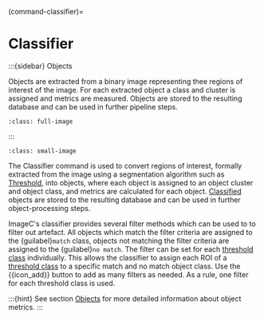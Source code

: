 (command-classifier)=
# Classifier

:::{sidebar} Objects

Objects are extracted from a binary image representing thee regions of interest of the image.
For each extracted object a class and cluster is assigned and metrics are measured.
Objects are stored to the resulting database and can be used in further pipeline steps.

```{figure} images/classifier.drawio.svg
:class: full-image
```

:::


```{figure} images/classifier_screenshot.png
:class: small-image
```

The Classifier command is used to convert regions of interest, formally extracted from the image using a segmentation algorithm such as [Threshold](command-threshold), into objects, where each object is assigned to an object cluster and object class, and metrics are calculated for each object.
[Classified](classification) objects are stored to the resulting database and can be used in further object-processing steps.


ImageC's classifier provides several filter methods which can be used to to filter out artefact.
All objects which match the filter criteria are assigned to the {guilabel}`match` class, objects not matching the filter criteria are assigned to the {guilabel}`no match`.
The filter can be set for each [threshold class](command-threshold-threshold-classes) individually.
This allows the classifier to assign each ROI of a [threshold class](command-threshold-threshold-classes) to a specific match and no match object class.
Use the {{icon_add}} button to add as many filters as needed.
As a rule, one filter for each threshold class is used.

:::{hint}
See section [Objects](objects) for more detailed information about object metrics.
:::
